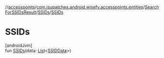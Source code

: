 //[accesspoints](../../../../index.md)/[com.isupatches.android.wisefy.accesspoints.entities](../../index.md)/[SearchForSSIDsResult](../index.md)/[SSIDs](index.md)/[SSIDs](-s-s-i-ds.md)

# SSIDs

[androidJvm]\
fun [SSIDs](-s-s-i-ds.md)(data: [List](https://kotlinlang.org/api/latest/jvm/stdlib/kotlin.collections/-list/index.html)&lt;[SSIDData](../../-s-s-i-d-data/index.md)&gt;)
